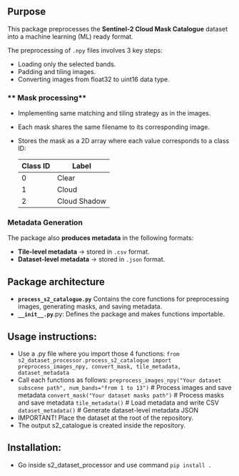 ## Purpose
This package preprocesses the **Sentinel-2 Cloud Mask Catalogue** dataset into a machine learning (ML) ready format.  

The preprocessing of `.npy` files involves 3 key steps:
- Loading only the selected bands.
- Padding and tiling images.
- Converting images from float32 to uint16 data type.

### ** Mask processing**
- Implementing same matching and tiling strategy as in the images.
- Each mask shares the same filename to its corresponding image.
- Stores the mask as a 2D array where each value corresponds to a class ID:

    | Class ID | Label         |
    |----------|---------------|
    | 0        | Clear         |
    | 1        | Cloud         |
    | 2        | Cloud Shadow  |


### **Metadata Generation**  
The package also **produces metadata** in the following formats:  
- **Tile-level metadata** → stored in `.csv` format.
- **Dataset-level metadata** → stored in `.json` format.


## Package architecture
- **`process_s2_catalogue.py`** Contains the core functions for preprocessing images, generating masks, and saving metadata.
- **`__init__.py`**.py: Defines the package and makes functions importable.

## Usage instructions:
- Use a .py file where you import those 4 functions: `from s2_dataset_processor.process_s2_catalogue import preprocess_images_npy, convert_mask, tile_metadata, dataset_metadata`
- Call each functions as follows:
    `preprocess_images_npy("Your dataset subscene path", num_bands="from 1 to 13")`  # Process images and save metadata
    `convert_mask("Your dataset masks path")`  # Process masks and save metadata
    `tile_metadata()`  # Load metadata and write CSV
    `dataset_metadata()`  # Generate dataset-level metadata JSON
- IMPORTANT! Place the dataset at the root of the repository.
- The output s2_catalogue is created inside the repository.



## Installation:
- Go inside s2_dataset_processor and use command `pip install .`



